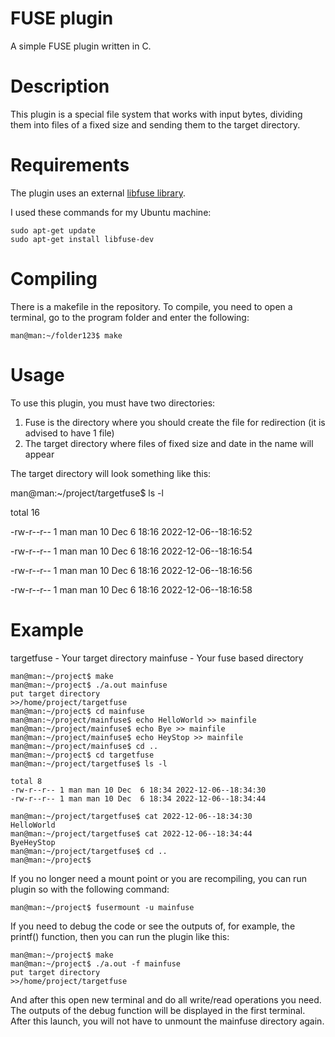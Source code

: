 # __FUSE plugin__
A simple FUSE plugin written in C.

Description
===========
This plugin is a special file system that works with input bytes, dividing them into files of a fixed size and sending them to the target directory.

Requirements
===========
The plugin uses an external [libfuse library](https://github.com/libfuse/libfuse).

I used these commands for my Ubuntu machine:
```
sudo apt-get update
sudo apt-get install libfuse-dev
```

Compiling
===========
There is a makefile in the repository. To compile, you need to open a terminal, go to the program folder and enter the following:
```
man@man:~/folder123$ make
```

Usage
===========
To use this plugin, you must have two directories:

1) Fuse is the directory where you should create the file for redirection (it is advised to have 1 file)
2) The target directory where files of fixed size and date in the name will appear

The target directory will look something like this:

man@man:~/project/targetfuse$ ls -l

total 16

-rw-r--r-- 1 man man 10 Dec 6 18:16 2022-12-06--18:16:52

-rw-r--r-- 1 man man 10 Dec 6 18:16 2022-12-06--18:16:54

-rw-r--r-- 1 man man 10 Dec 6 18:16 2022-12-06--18:16:56

-rw-r--r-- 1 man man 10 Dec 6 18:16 2022-12-06--18:16:58

Example
===========

targetfuse - Your target directory
mainfuse   - Your fuse based directory
```
man@man:~/project$ make
man@man:~/project$ ./a.out mainfuse
put target directory
>>/home/project/targetfuse
man@man:~/project$ cd mainfuse
man@man:~/project/mainfuse$ echo HelloWorld >> mainfile
man@man:~/project/mainfuse$ echo Bye >> mainfile
man@man:~/project/mainfuse$ echo HeyStop >> mainfile
man@man:~/project/mainfuse$ cd ..
man@man:~/project$ cd targetfuse
man@man:~/project/targetfuse$ ls -l

total 8
-rw-r--r-- 1 man man 10 Dec  6 18:34 2022-12-06--18:34:30
-rw-r--r-- 1 man man 10 Dec  6 18:34 2022-12-06--18:34:44

man@man:~/project/targetfuse$ cat 2022-12-06--18:34:30
HelloWorld
man@man:~/project/targetfuse$ cat 2022-12-06--18:34:44
ByeHeyStop
man@man:~/project/targetfuse$ cd ..
man@man:~/project$
```

If you no longer need a mount point or you are recompiling, you can run plugin so with the following command:
```
man@man:~/project$ fusermount -u mainfuse
```

If you need to debug the code or see the outputs of, for example, the printf() function, then you can run the plugin like this:
```
man@man:~/project$ make
man@man:~/project$ ./a.out -f mainfuse
put target directory
>>/home/project/targetfuse
```
And after this open new terminal and do all write/read operations you need. The outputs of the debug function will be displayed in the first terminal. After this launch, you will not have to unmount the mainfuse directory again.